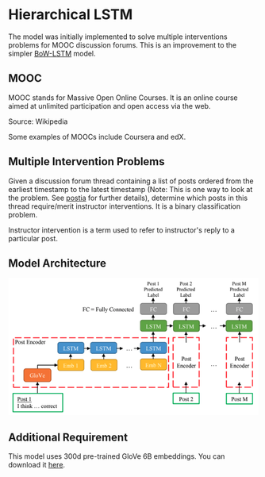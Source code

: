 # Hierarchical LSTM

The model was initially implemented to solve multiple interventions
problems for MOOC discussion forums. This is an improvement to the
simpler [BoW-LSTM](https://github.com/CT15/BoW-LSTM) model.

## MOOC

MOOC stands for Massive Open Online Courses. It is an online course aimed at 
unlimited participation and open access via the web.

Source: Wikipedia

Some examples of MOOCs include Coursera and edX.

## Multiple Intervention Problems

Given a discussion forum thread containing a list of posts ordered from the earliest
timestamp to the latest timestamp (Note: This is one way to look at the problem. See
[postia](https://github.com/CT15/postia) for further details), determine which posts
in this thread require/merit instructor interventions. It is a binary classification
problem.

Instructor intervention is a term used to refer to instructor's reply to a particular
post.

## Model Architecture

![Architecture](/images/architecture.jpg "Hierarchical LSTM architecture")

## Additional Requirement

This model uses 300d pre-trained GloVe 6B embeddings. You can download it
[here](https://nlp.stanford.edu/projects/glove/).
